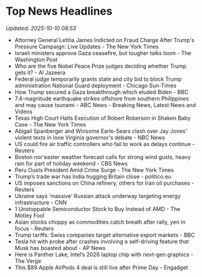 # Top News Headlines

_Updated: 2025-10-10 08:53_

- Attorney General Letitia James Indicted on Fraud Charge After Trump's Pressure Campaign: Live Updates - The New York Times
- Israeli ministers approve Gaza ceasefire, but tougher talks loom - The Washington Post
- Who are the five Nobel Peace Prize judges deciding whether Trump gets it? - Al Jazeera
- Federal judge temporarily grants state and city bid to block Trump administration National Guard deployment - Chicago Sun-Times
- How Trump secured a Gaza breakthrough which eluded Biden - BBC
- 7.4-magnitude earthquake strikes offshore from southern Philippines and may cause tsunami - ABC News - Breaking News, Latest News and Videos
- Texas High Court Halts Execution of Robert Roberson in Shaken Baby Case - The New York Times
- Abigail Spanberger and Winsome Earle-Sears clash over Jay Jones' violent texts in lone Virginia governor's debate - NBC News
- US could fire air traffic controllers who fail to work as delays continue - Reuters
- Boston nor'easter weather forecast calls for strong wind gusts, heavy rain for part of holiday weekend - CBS News
- Peru Ousts President Amid Crime Surge - The New York Times
- Trump’s trade war has India hugging Britain close - politico.eu
- US imposes sanctions on China refinery, others for Iran oil purchases - Reuters
- Ukraine says ‘massive’ Russian attack underway targeting energy infrastructure - CNN
- 1 Unstoppable Semiconductor Stock to Buy Instead of AMD - The Motley Fool
- Asian stocks choppy as commodities catch breath after rally, yen in focus - Reuters
- Trump tariffs: Swiss companies target alternative export markets - BBC
- Tesla hit with probe after crashes involving a self-driving feature that Musk has boasted about - AP News
- Here is Panther Lake, Intel’s 2026 laptop chip with next-gen graphics - The Verge
- This $89 Apple AirPods 4 deal is still live after Prime Day - Engadget